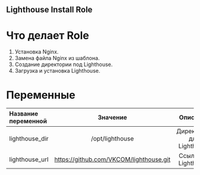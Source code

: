 ## Lighthouse Install Role
# Что делает Role

1. Установка Nginx.
2. Замена файла Nginx из шаблона.
3. Создание директории под Lighthouse.
4. Загрузка и установка Lighthouse.

# Переменные
|Название переменной| 	Значение| 	Описание|
|:--------------|:-----------:|:-------------:|
|lighthouse_dir| 	/opt/lighthouse| 	Директория для Lighthouse|
|lighthouse_url| 	https://github.com/VKCOM/lighthouse.git| 	Ссылка на Lighthouse|